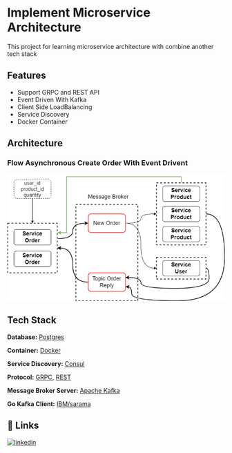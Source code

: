 
# Implement Microservice Architecture

This project for learning microservice architecture with combine another tech stack

## Features

- Support GRPC and REST API
- Event Driven With Kafka
- Client Side LoadBalancing
- Service Discovery
- Docker Container


## Architecture

### Flow Asynchronous Create Order With Event Drivent
![Logo](event-driven.png)


## Tech Stack
**Database:** [Postgres](https://www.postgresql.org/)

**Container:** [Docker](https://www.docker.com/)

**Service Discovery:** [Consul](https://www.consul.io/)

**Protocol:** [GRPC](https://grpc.io), [REST](https://github.com/gin-gonic/gin)

**Message Broker Server:** [Apache Kafka](https://kafka.apache.org/)

**Go Kafka Client:** [IBM/sarama](https://github.com/IBM/sarama)


## 🔗 Links

[![linkedin](https://img.shields.io/badge/linkedin-0A66C2?style=for-the-badge&logo=linkedin&logoColor=white)](https://www.linkedin.com/in/nandarusfikri/)


